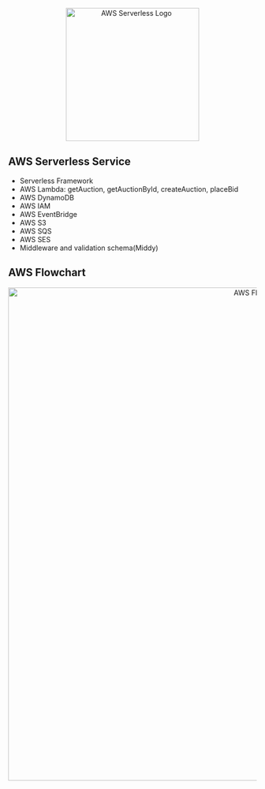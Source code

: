 <p align="center">
  <a href="http://" target="blank"><img src="https://www.albirasolutions.com/images/aws-serverless.png" width="270" alt="AWS Serverless Logo" /></a>
</p>

## AWS Serverless Service

-  Serverless Framework
-  AWS Lambda: getAuction, getAuctionById, createAuction, placeBid
-  AWS DynamoDB
-  AWS IAM
-  AWS EventBridge
-  AWS S3
-  AWS SQS
-  AWS SES
-  Middleware and validation schema(Middy)

## AWS Flowchart

<p align="center">
  <a href="http://" target="blank"><img src="https://i.postimg.cc/GmfXMDGm/auction-diagram.png" width="1000" alt="AWS Flowchart" /></a>
</p>
